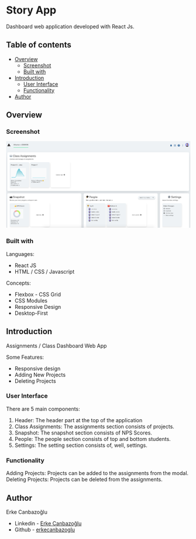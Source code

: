 # Story App

Dashboard web application developed with React Js.

## Table of contents

- [Overview](#overview)
  - [Screenshot](#screenshot)
  - [Built with](#built-with)
- [Introduction](#introduction)
  - [User Interface](#user-interface)
  - [Functionality](#functionality)
- [Author](#author)

## Overview

### Screenshot

![Design preview](./src/images/preview.png)

### Built with

Languages:

- React JS
- HTML / CSS / Javascript

Concepts:

- Flexbox - CSS Grid
- CSS Modules
- Responsive Design
- Desktop-First

## Introduction

Assignments / Class Dashboard Web App

Some Features:

- Responsive design
- Adding New Projects
- Deleting Projects

### User Interface

There are 5 main components:

1. Header: The header part at the top of the application
2. Class Assignments: The assignments section consists of projects.
3. Snapshot: The snapshot section consists of NPS Scores.
4. People: The people section consists of top and bottom students.
5. Settings: The setting section consists of, well, settings.

### Functionality

Adding Projects: Projects can be added to the assignments from the modal.  
Deleting Projects: Projects can be deleted from the assignments.

## Author

Erke Canbazoğlu

- Linkedin - [Erke Canbazoğlu](https://www.linkedin.com/in/erkecanbazoglu/)
- Github - [erkecanbazoglu](https://github.com/erkecanbazoglu)
